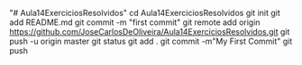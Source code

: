 "# Aula14ExerciciosResolvidos" 
cd Aula14ExerciciosResolvidos
git init
git add README.md
git commit -m "first commit"
git remote add origin https://github.com/JoseCarlosDeOliveira/Aula14ExerciciosResolvidos.git
git push -u origin master
git status
git add .
git commit -m"My First Commit"
git push

